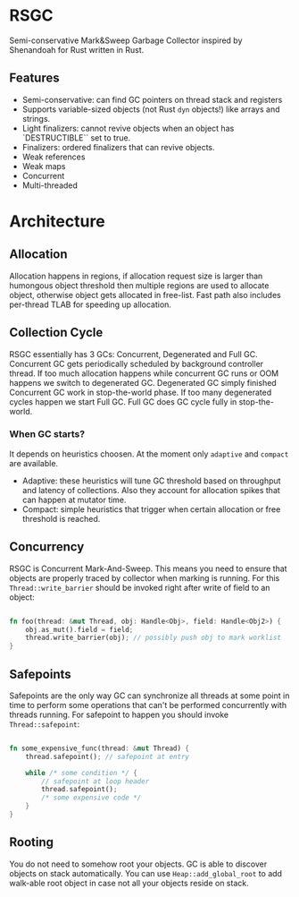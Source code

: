 # RSGC

Semi-conservative Mark&Sweep Garbage Collector inspired by Shenandoah for Rust written in Rust.

## Features
- Semi-conservative: can find GC pointers on thread stack and registers
- Supports variable-sized objects (not Rust `dyn` objects!) like arrays and strings. 
- Light finalizers: cannot revive objects when an object has `DESTRUCTIBLE`` set to true.
- Finalizers: ordered finalizers that can revive objects.
- Weak references
- Weak maps
- Concurrent
- Multi-threaded


# Architecture

## Allocation

Allocation happens in regions, if allocation request size is larger than humongous object threshold then multiple regions are used to allocate object, otherwise object gets allocated in free-list. Fast path also includes per-thread TLAB for speeding up allocation. 

## Collection Cycle

RSGC essentially has 3 GCs: Concurrent, Degenerated and Full GC. Concurrent GC gets periodically scheduled by background controller thread. If too much allocation happens while concurrent GC runs or OOM happens we switch to degenerated GC. Degenerated GC simply finished Concurrent GC work in stop-the-world phase. If too many degenerated cycles happen we start Full GC. Full GC does GC cycle fully in stop-the-world. 

### When GC starts?

It depends on heuristics choosen. At the moment only `adaptive` and `compact` are available.

- Adaptive: these heuristics will tune GC threshold based on throughput and latency of collections. Also they account for allocation spikes that can happen at mutator time.
- Compact: simple heuristics that trigger when certain allocation or free threshold is reached. 

## Concurrency

RSGC is Concurrent Mark-And-Sweep. This means you need to ensure that objects are properly traced by collector when marking is running. For this `Thread::write_barrier` should be invoked right after write of field to an object:
```rust

fn foo(thread: &mut Thread, obj: Handle<Obj>, field: Handle<Obj2>) {
    obj.as_mut().field = field;
    thread.write_barrier(obj); // possibly push obj to mark worklist
}
```

## Safepoints

Safepoints are the only way GC can synchronize all threads at some point in time to perform some operations that can't be performed concurrently with threads running. For safepoint to happen you should invoke `Thread::safepoint`:
```rust

fn some_expensive_func(thread: &mut Thread) {
    thread.safepoint(); // safepoint at entry

    while /* some condition */ {
        // safepoint at loop header
        thread.safepoint();
        /* some expensive code */
    }
}
```


## Rooting

You do not need to somehow root your objects. GC is able to discover objects on stack automatically. You can use `Heap::add_global_root` to add walk-able root object in case not all your objects reside on stack.